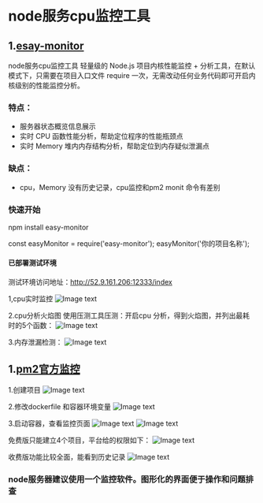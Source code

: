 # node服务cpu监控工具
## 1.[esay-monitor](https://www.npmjs.com/package/easy-monitor)
node服务cpu监控工具
轻量级的 Node.js 项目内核性能监控 + 分析工具，在默认模式下，只需要在项目入口文件 require 一次，无需改动任何业务代码即可开启内核级别的性能监控分析。

### 特点：
* 服务器状态概览信息展示
* 实时 CPU 函数性能分析，帮助定位程序的性能瓶颈点
* 实时 Memory 堆内内存结构分析，帮助定位到内存疑似泄漏点

### 缺点：
* cpu，Memory 没有历史记录，cpu监控和pm2 monit 命令有差别

### 快速开始
npm install easy-monitor

const easyMonitor = require('easy-monitor');
easyMonitor('你的项目名称');
#### 已部署测试环境
测试环境访问地址：http://52.9.161.206:12333/index

1,cpu实时监控
![Image text](https://s3-us-west-1.amazonaws.com/imgtest.firmoo.com/images/users/2020/0107/4227359635.png)

2.cpu分析火焰图
使用压测工具压测：开启cpu 分析，得到火焰图，并列出最耗时的5个函数：
![Image text](https://s3-us-west-1.amazonaws.com/imgtest.firmoo.com/images/users/2020/0107/3556853912.png)

3.内存泄漏检测：
![Image text](https://s3-us-west-1.amazonaws.com/imgtest.firmoo.com/images/users/2020/0107/3064481883.png)

## 1.[pm2官方监控](https://app.pm2.io/bucket/5e1417080b29039111e044b3/backend/overview/servers)
 1.创建项目
 ![Image text](https://s3-us-west-1.amazonaws.com/imgtest.firmoo.com/images/users/2020/0107/1308208061.png)
 
 2.修改dockerfile 和容器环境变量
 ![Image text](https://s3-us-west-1.amazonaws.com/imgtest.firmoo.com/images/users/2020/0107/2427202519.png)
 
 3.启动容器，查看监控页面
 ![Image text](https://s3-us-west-1.amazonaws.com/imgtest.firmoo.com/images/users/2020/0107/4116958480.png)
 ![Image text](https://s3-us-west-1.amazonaws.com/imgtest.firmoo.com/images/users/2020/0107/1626597578.png)
 
 免费版只能建立4个项目，平台给的权限如下：
 ![Image text](https://s3-us-west-1.amazonaws.com/imgtest.firmoo.com/images/users/2020/0107/1019297983.png)
 
 收费版功能比较全面，能看到历史记录
  ![Image text](https://s3-us-west-1.amazonaws.com/imgtest.firmoo.com/images/users/2020/0107/2779724437.png)
  
  ### node服务器建议使用一个监控软件。图形化的界面便于操作和问题排查

